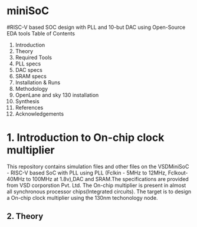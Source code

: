 # miniSoC
#RISC-V based SOC design with PLL and 10-but DAC using Open-Source EDA tools
Table of Contents
1. Introduction
2. Theory
3. Required Tools
4. PLL specs
5. DAC specs
6. SRAM specs
7. Installation & Runs
8. Methodology
9. OpenLane and sky 130 installation
10. Synthesis
11. References
12. Acknowledgements


# 1. Introduction to On-chip clock multiplier #
This repository contains simulation files and other files on the VSDMiniSoC - RISC-V based SoC with PLL using PLL (Fclkin - 5MHz to 12MHz, Fclkout-40MHz to 100MHz at 1.8v),DAC and SRAM.The specifications are provided from VSD corporstion Pvt. Ltd. The On-chip multiplier is present in almost all synchronous processor chips(Integrated circuits).
The target is to design a On-chip clock multiplier using the 130nm techonology node.

## 2. Theory ##

